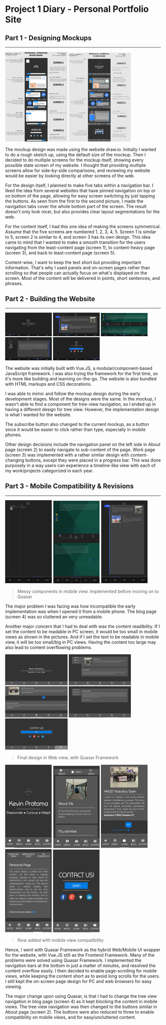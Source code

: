 # Project 1 Diary - Personal Portfolio Site

## Part 1 - Designing Mockups
---
[<img src="./part1-1.png" width="40%">](https://kp-kepra.github.io/comp4461diary/p1/part1-1.png)
[<img src="./part1-2.png" width="40%">](https://kp-kepra.github.io/comp4461diary/p1/part1-2.png)

The mockup design was made using the website draw.io. Initially I wanted to do a rough sketch up, using the default size of the mockup. Then I decided to do multiple screens for the mockup itself, showing every possible state screen of my website. I thought that providing multiple screens allow for side-by-side comparisons, and reviewing my website would be easier by looking directly at other screens of the web.

For the design itself, I planned to make five tabs within a navigation bar. I liked the idea from several websites that have pinned navigation on top or on bottom of the page, allowing for easy screen switching by just tapping the buttons. As seen from the first to the second picture, I made the navigation tabs cover the whole bottom part of the screen. The result doesn't only look nicer, but also provides clear layout segmentations for the web.

For the content itself, I had this one idea of making the screens symmetrical. Assume that the five screens are numbered 1, 2, 3, 4, 5. Screen 1 is similar to 5, screen 2 is similar to 4, and screen 3 has its own design. This idea came to mind that I wanted to make a smooth transition for the users navigating from the least-content page (screen 1), to content-heavy page (screen 3), and back to least-content page (screen 5).

Content-wise, I want to keep the text short but providing important information. That's why I used panels and on-screen pages rather than scrolling so that people can actually focus on what's displayed on the screen. Most of the content will be delivered in points, short sentences, and phrases.

## Part 2 - Building the Website
---
[<img src="./part2-1.png" width="30%">](https://kp-kepra.github.io/comp4461diary/p1/part2-1.png)
[<img src="./part2-2.png" width="30%">](https://kp-kepra.github.io/comp4461diary/p1/part2-2.png)
[<img src="./part2-3.png" width="30%">](https://kp-kepra.github.io/comp4461diary/p1/part2-3.png)
[<img src="./part2-4.png" width="30%">](https://kp-kepra.github.io/comp4461diary/p1/part2-4.png)
[<img src="./part2-5.png" width="30%">](https://kp-kepra.github.io/comp4461diary/p1/part2-5.png)

The website was initially built with Vue.JS, a modular/component-based JavaScript framework. I was also trying the framework for the first time, so it's more like building and learning on-the-go. The website is also bundled with HTML markups and CSS decorations.

I was able to mimic and follow the mockup design during the early development stages. Most of the designs were the same. In the mockup, I wasn't able to find a component for tree-view navigation, so I ended up in having a different design for tree view. However, the implementation design is what I wanted for the website.

The subscribe button also changed to the current mockup, as a button since it would be easier to click rather than type, especially in mobile phones.

Other design decisions include the navigation panel on the left side in About page (screen 2) to easily navigate to sub-content of the page. Work page (screen 3) was implemented with a rather similar design with content-changing buttons, except they were placed in a progress bar. This was done purposely in a way users can experience a timeline-like view with each of my work/projects categorized in each year.

## Part 3 - Mobile Compatibility & Revisions
---
[<img src="./part3-1.png" width="30%">](https://kp-kepra.github.io/comp4461diary/p1/part3-1.png)
[<img src="./part3-2.png" width="30%">](https://kp-kepra.github.io/comp4461diary/p1/part3-2.png)
[<img src="./part3-3.png" width="30%">](https://kp-kepra.github.io/comp4461diary/p1/part3-3.png)
> Messy components in mobile view. Implemented before moving on to Quasar

The major problem I was facing was how incompatible the early implementation was when I opened it from a mobile phone. The blog page (screen 4) was so cluttered an very unreadable.

Another major concern that I had to deal with was the content readibility. If I set the content to be readable in PC screen, it would be too small in mobile views as shown in the pictures. And if I set the text to be readable in mobile view, it will be too small/big in PC views. Having the content too large may also lead to content overflowing problems.

[<img src="./part4-1.png" width="40%">](https://kp-kepra.github.io/comp4461diary/p1/part4-1.png)
[<img src="./part4-2.png" width="40%">](https://kp-kepra.github.io/comp4461diary/p1/part4-2.png)
[<img src="./part4-3.png" width="40%">](https://kp-kepra.github.io/comp4461diary/p1/part4-3.png)
[<img src="./part4-4.png" width="40%">](https://kp-kepra.github.io/comp4461diary/p1/part4-4.png)
[<img src="./part4-5.png" width="40%">](https://kp-kepra.github.io/comp4461diary/p1/part4-5.png)
> Final design in Web view, with Quasar Framework

[<img src="./part5-1.png" width="30%">](https://kp-kepra.github.io/comp4461diary/p1/part5-1.png)
[<img src="./part5-2.png" width="30%">](https://kp-kepra.github.io/comp4461diary/p1/part5-2.png)
[<img src="./part5-3.png" width="30%">](https://kp-kepra.github.io/comp4461diary/p1/part5-3.png)
[<img src="./part5-4.png" width="30%">](https://kp-kepra.github.io/comp4461diary/p1/part5-4.png)
[<img src="./part5-5.png" width="30%">](https://kp-kepra.github.io/comp4461diary/p1/part5-5.png)
> Now added with mobile view compatibility

Hence, I went with Quasar Framework as the hybrid Web/Mobile UI wrapper for the website, with Vue.JS still as the Frontend Framework. Many of the problems were solved using Quasar Framework. I implemented the navigation bars at the bottom in just a matter of minutes, and resolved the content overflow easily. I then decided to enable page-scrolling for mobile views, while keeping the content short as to avoid long scrolls for the users. I still kept the on-screen page design for PC and web browsers for easy viewing.

The major change upon using Quasar, is that I had to change the tree view navigation in blog page (screen 4) as it kept blocking the content in mobile views. The tree view navigation was then changed to the buttons similar in About page (screen 2). The buttons were also reduced to three to enable compatibility on mobile views, and for easy/uncluttered content.

